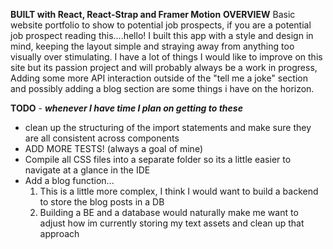 **BUILT with React, React-Strap and Framer Motion**
**OVERVIEW**
Basic website portfolio to show to potential job prospects, if you are a potential job prospect reading this....hello! 
I built this app with a style and design in mind, keeping the layout simple and straying away from anything too visually 
over stimulating. I have a lot of things I would like to improve on this site but its passion project and will probably always be 
a work in progress, Adding some more API interaction outside of the "tell me a joke" section and possibly adding a blog section are 
some things i have on the horizon. 

**TODO** - ***whenever I have time I plan on getting to these***
 * clean up the structuring of the import statements and make sure they are all consistent across components 
 * ADD MORE TESTS! (always a goal of mine)
 * Compile all CSS files into a separate folder so its a little easier to navigate at a glance in the IDE
 * Add a blog function...
    1. This is a little more complex, I think I would want to build a backend to store the blog posts in a DB
    2. Building a BE and a database would naturally make me want to adjust how im currently storing my text assets and clean up that approach
